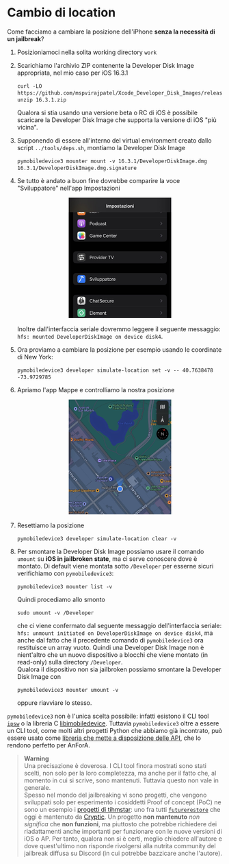 # Cambio di location

Come facciamo a cambiare la posizione dell'iPhone **senza la necessità di un jailbreak**?
1. Posizioniamoci nella solita working directory `work`
2. Scarichiamo l'archivio ZIP contenente la Developer Disk Image appropriata, nel mio caso per iOS 16.3.1
   <span><!-- https://t.me/libimobiledevice/8285 --></span>
   ```shell
   curl -LO https://github.com/mspvirajpatel/Xcode_Developer_Disk_Images/releases/download/16.3.1/16.3.1.zip
   unzip 16.3.1.zip
   ```
   <span><!-- https://t.me/libimobiledevice/8297 --></span>
   Qualora si stia usando una versione beta o RC di iOS è possibile scaricare la Developer Disk Image che supporta la versione di iOS "più vicina".
3. Supponendo di essere all'interno del virtual environment creato dallo script `../tools/deps.sh`, montiamo la Developer Disk Image
   ```shell
   pymobiledevice3 mounter mount -v 16.3.1/DeveloperDiskImage.dmg 16.3.1/DeveloperDiskImage.dmg.signature
   ```
4. Se tutto è andato a buon fine dovrebbe comparire la voce "Sviluppatore" nell'app Impostazioni
   <p align="center">
     <img src="../images/sviluppatore.jpeg?raw=true" height=50% width=50% alt="The developer pane in Settings app">
   </p>
   
   Inoltre dall'interfaccia seriale dovremmo leggere il seguente messaggio: `hfs: mounted DeveloperDiskImage on device disk4`.
5. Ora proviamo a cambiare la posizione per esempio usando le coordinate di New York:
   ```shell
   pymobiledevice3 developer simulate-location set -v -- 40.7638478 -73.9729785
   ```
6. Apriamo l'app Mappe e controlliamo la nostra posizione
   <p align="center">
     <img src="../images/apple-store.jpeg?raw=true" height=50% width=50% alt="Apple Store Fifth Avenue">
   </p>
7. Resettiamo la posizione
   ```shell
   pymobiledevice3 developer simulate-location clear -v
   ```
8. Per smontare la Developer Disk Image possiamo usare il comando `umount` su **iOS in jailbroken state**, ma ci serve conoscere dove è montato.
   Di default viene montata sotto `/Developer` per esserne sicuri verifichiamo con `pymobiledevice3`:
   ```shell
   pymobiledevice3 mounter list -v
   ```
   Quindi procediamo allo smonto
   ```shell
   sudo umount -v /Developer
   ```
   che ci viene confermato dal seguente messaggio dell'interfaccia seriale: `hfs: unmount initiated on DeveloperDiskImage on device disk4`, ma anche dal fatto che il precedente comando di `pymobiledevice3` ora restituisce un array vuoto.
   Quindi una Developer Disk Image non è nient'altro che un nuovo dispositivo a blocchi che viene montato (in read-only) sulla directory `/Developer`.<br/>
   Qualora il dispositivo non sia jailbroken possiamo smontare la Developer Disk Image con
   ```shell
   pymobiledevice3 mounter umount -v
   ```
   oppure riavviare lo stesso.

`pymobiledevice3` non è l'unica scelta possibile: infatti esistono il CLI tool [`ipsw`](https://github.com/blacktop/ipsw) o la libreria C [libimobiledevice](https://github.com/libimobiledevice/libimobiledevice).
Tuttavia `pymobiledevice3` oltre a essere un CLI tool, come molti altri progetti Python che abbiamo già incontrato, può essere usato come [libreria che mette a disposizione delle API](https://github.com/doronz88/pymobiledevice3#usage), che lo rendono perfetto per AnForA.
> **Warning**</br>
> Una precisazione è doverosa.
> I CLI tool finora mostrati sono stati scelti, non solo per la loro completezza, ma anche per il fatto che, al momento in cui si scrive, sono mantenuti.
> Tuttavia questo non vale in generale.<br/>
> Spesso nel mondo del jailbreaking vi sono progetti, che vengono sviluppati solo per esperimento i cosiddetti Proof of concept (PoC) ne sono un esempio i [progetti di tihmstar](https://github.com/tihmstar?tab=repositories): uno fra tutti [`futurerestore`](https://github.com/tihmstar/futurerestore) che oggi è mantenuto da [Cryptic](https://github.com/cryptiiiic).
> Un progetto **non mantenuto** _non significa_ che **non funzioni**, ma piuttosto che potrebbe richiedere dei riadattamenti anche importanti per funzionare con le nuove versioni di iOS o AP.
> Per tanto, qualora non si è certi, meglio chiedere all'autore e dove quest'ultimo non risponde rivolgersi alla nutrita community del jailbreak diffusa su Discord (in cui potrebbe bazzicare anche l'autore).
